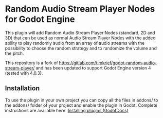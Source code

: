 # Random Audio Stream Player Nodes for Godot Engine

This plugin will add Random Audio Stream Player Nodes (standard, 2D and 3D)
that can be used as normal Audio Stream Player Nodes with the added ability to
play randomly audio from an array of audio streams with the possibility to
choose the random strategy and to randomize the volume and the pitch.

This repository is a fork of https://gitlab.com/timkrief/godot-random-audio-stream-player/ and has been updated to support Godot Engine version 4 (tested with 4.0.3).

## Installation

To use the plugin in your own project you can copy all the files in addons/ to the
addons/ folder of your project and enable the plugin in Godot. Complete
instructions are available here: [Installing plugins (GodotDocs)](https://docs.godotengine.org/en/stable/tutorials/plugins/editor/installing_plugins.html)

